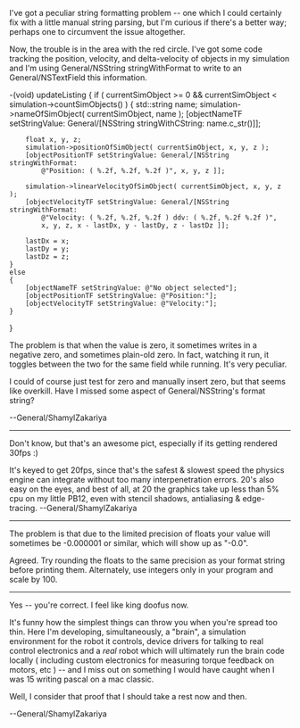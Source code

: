 I've got a peculiar string formatting problem -- one which I could certainly fix with a little manual string parsing, but I'm curious if there's a better way; perhaps one to circumvent the issue altogether.

Now, the trouble is in the area with the red circle. I've got some code tracking the position, velocity, and delta-velocity of objects in my simulation and I'm using General/NSString stringWithFormat to write to an General/NSTextField this information.

    

-(void) updateListing
{
	if ( currentSimObject >= 0 && currentSimObject < simulation->countSimObjects() )
	{
		std::string name;
		simulation->nameOfSimObject( currentSimObject, name );
		[objectNameTF setStringValue: General/[NSString stringWithCString: name.c_str()]];

		float x, y, z;
		simulation->positionOfSimObject( currentSimObject, x, y, z );
		[objectPositionTF setStringValue: General/[NSString stringWithFormat: 
			@"Position: ( %.2f, %.2f, %.2f )", x, y, z ]];

		simulation->linearVelocityOfSimObject( currentSimObject, x, y, z );
		[objectVelocityTF setStringValue: General/[NSString stringWithFormat: 
			@"Velocity: ( %.2f, %.2f, %.2f ) ddv: ( %.2f, %.2f %.2f )", 
			x, y, z, x - lastDx, y - lastDy, z - lastDz ]];
			
		lastDx = x;
		lastDy = y;
		lastDz = z;
	}
	else
	{
		[objectNameTF setStringValue: @"No object selected"];
		[objectPositionTF setStringValue: @"Position:"];
		[objectVelocityTF setStringValue: @"Velocity:"];
	}
}



The problem is that when the value is zero, it sometimes writes in a negative zero, and sometimes plain-old zero. In fact, watching it run, it toggles between the two for the same field while running. It's very peculiar.

I could of course just test for zero and manually insert zero, but that seems like overkill. Have I missed some aspect of General/NSString's format string? 

--General/ShamylZakariya

----
Don't know, but that's an awesome pict, especially if its getting rendered 30fps :)

It's keyed to get 20fps, since that's the safest & slowest speed the physics engine can integrate without too many interpenetration errors. 20's also easy on the eyes, and best of all, at 20 the graphics take up less than 5% cpu on my little PB12, even with stencil shadows, antialiasing & edge-tracing. --General/ShamylZakariya

----
The problem is that due to the limited precision of floats your value will sometimes be -0.000001 or similar, which will show up as "-0.0".


Agreed. Try rounding the floats to the same precision as your format string before printing them. Alternately, use integers only in your program and scale by 100.

----

Yes -- you're correct. I feel like king doofus now. 

It's funny how the simplest things can throw you when you're spread too thin. Here I'm developing, simultaneously, a "brain", a simulation environment for the robot it controls, device drivers for talking to real control electronics and a *real* robot which will ultimately run the brain code locally ( including custom electronics for measuring torque feedback on motors, etc ) -- and I miss out on something I would have caught when I was 15 writing pascal on a mac classic. 

Well, I consider that proof that I should take a rest now and then.

--General/ShamylZakariya